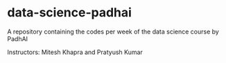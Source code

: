 # data-science-padhai
A repository containing the codes per week of the data science course by PadhAI

Instructors: Mitesh Khapra and Pratyush Kumar
